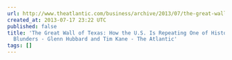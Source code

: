 ```yaml
---
url: http://www.theatlantic.com/business/archive/2013/07/the-great-wall-of-texas-how-the-us-is-repeating-one-of-historys-great-blunders/277617/
created_at: 2013-07-17 23:22 UTC
published: false
title: 'The Great Wall of Texas: How the U.S. Is Repeating One of History''s Great
  Blunders - Glenn Hubbard and Tim Kane - The Atlantic'
tags: []
---
```




